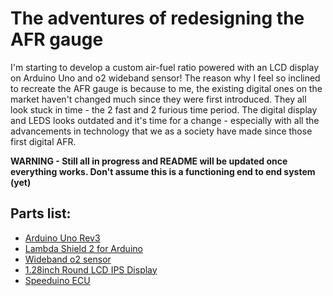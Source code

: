 # The adventures of redesigning the AFR gauge

I'm starting to develop a custom air-fuel ratio powered with an LCD display on Arduino Uno and o2 wideband sensor! The reason why I feel so inclined to recreate the AFR gauge is because to me, the existing digital ones on the market haven't changed much since they were first introduced. They all look stuck in time - the 2 fast and 2 furious time period. The digital display and LEDS looks outdated and it's time for a change - especially with all the advancements in technology that we as a society have made since those first digital AFR.

**WARNING - Still all in progress and README will be updated once everything works. Don't assume this is a functioning end to end system (yet)**

## Parts list:
- [Arduino Uno Rev3](https://www.amazon.com/Arduino-A000066-ARDUINO-UNO-R3/dp/B008GRTSV6)
- [Lambda Shield 2 for Arduino](https://www.bylund-automotive.com/store/#!/products/lambda-shield-2)
- [Wideband o2 sensor](https://www.amazon.com/Bosch-Automotive-17025-Premium-Wideband/dp/B009J3EXGQ)
- [1.28inch Round LCD IPS Display](https://www.amazon.com/gp/product/B08VGT2T42/ref=ppx_yo_dt_b_asin_image_o06_s00?ie=UTF8&psc=1)
- [Speeduino ECU](https://speedyefi.com/product/miata-89-93-pnp-speeduino-ecu/)
